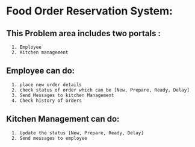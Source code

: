 # Food Order Reservation System:

## This Problem area includes two portals :
      1. Employee
      2. Kitchen management 
      
## Employee can do:
      1. place new order details
      2. check status of order which can be [New, Prepare, Ready, Delay]
      3. Send Messages to kitchen Management
      4. Check history of orders

## Kitchen Management can do:
      1. Update the status [New, Prepare, Ready, Delay]
      2. Send messages to employee
      

